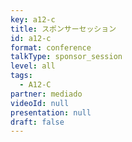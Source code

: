 ```yaml
---
key: a12-c
title: スポンサーセッション
id: a12-c
format: conference
talkType: sponsor_session
level: all
tags:
  - A12-C
partner: mediado
videoId: null
presentation: null
draft: false
---
```

